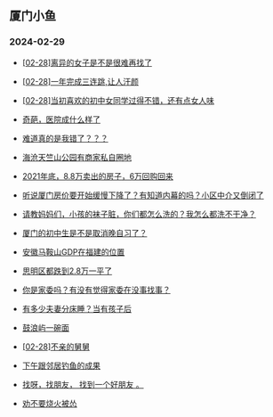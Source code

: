 ## 厦门小鱼 
### 2024-02-29

+ [[02-28]离异的女子是不是很难再找了](http://bbs.xmfish.com/read-htm-tid-18152838.html)

+ [[02-28]一年完成三连跳,让人汗颜](http://bbs.xmfish.com/read-htm-tid-18152741.html)

+ [[02-28]当初喜欢的初中女同学过得不错，还有点女人味](http://bbs.xmfish.com/read-htm-tid-18152758.html)

+ [奇葩，医院成什么样了](http://bbs.xmfish.com/read-htm-tid-18152655.html)

+ [难道真的是我错了？？？](http://bbs.xmfish.com/read-htm-tid-18152664.html)

+ [海沧天竺山公园有商家私自圈地](http://bbs.xmfish.com/read-htm-tid-18152706.html)

+ [2021年底，8.8万卖出的房子，6万回购回来](http://bbs.xmfish.com/read-htm-tid-18152922.html)

+ [听说厦门房价要开始缓慢下降了？有知道内幕的吗？小区中介又倒闭了](http://bbs.xmfish.com/read-htm-tid-18152928.html)

+ [请教妈妈们，小孩的袜子脏，你们都怎么洗的？我怎么都洗不干净？](http://bbs.xmfish.com/read-htm-tid-18152697.html)

+ [厦门的初中生是不是取消晚自习了？](http://bbs.xmfish.com/read-htm-tid-18152819.html)

+ [安徽马鞍山GDP在福建的位置](http://bbs.xmfish.com/read-htm-tid-18152936.html)

+ [思明区都跌到2.8万一平了](http://bbs.xmfish.com/read-htm-tid-18153076.html)

+ [你是家委吗？有没有觉得家委在没事找事？](http://bbs.xmfish.com/read-htm-tid-18152932.html)

+ [有多少夫妻分床睡？当有孩子后](http://bbs.xmfish.com/read-htm-tid-18152916.html)

+ [鼓浪屿一碗面](http://bbs.xmfish.com/read-htm-tid-18153085.html)

+ [[02-28]不亲的舅舅](http://bbs.xmfish.com/read-htm-tid-18153079.html)

+ [下午跟邻居钓鱼的成果](http://bbs.xmfish.com/read-htm-tid-18153112.html)

+ [找呀，找朋友， 找到一个好朋友 。](http://bbs.xmfish.com/read-htm-tid-18152986.html)

+ [劝不要烧火被怂](http://bbs.xmfish.com/read-htm-tid-18152927.html)

